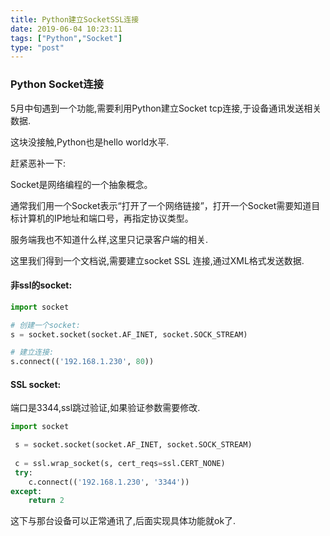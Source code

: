 ```yaml
---
title: Python建立SocketSSL连接
date: 2019-06-04 10:23:11
tags: ["Python","Socket"]
type: "post"
---
```


### Python Socket连接

5月中旬遇到一个功能,需要利用Python建立Socket tcp连接,于设备通讯发送相关数据.

这块没接触,Python也是hello world水平.

赶紧恶补一下:

Socket是网络编程的一个抽象概念。

通常我们用一个Socket表示“打开了一个网络链接”，打开一个Socket需要知道目标计算机的IP地址和端口号，再指定协议类型。

服务端我也不知道什么样,这里只记录客户端的相关. 

这里我们得到一个文档说,需要建立socket SSL 连接,通过XML格式发送数据.

#### 非ssl的socket:

``` python
import socket

# 创建一个socket:
s = socket.socket(socket.AF_INET, socket.SOCK_STREAM)

# 建立连接:
s.connect(('192.168.1.230', 80))
```

#### SSL socket:
端口是3344,ssl跳过验证,如果验证参数需要修改.
``` python
import socket

 s = socket.socket(socket.AF_INET, socket.SOCK_STREAM)
        
 c = ssl.wrap_socket(s, cert_reqs=ssl.CERT_NONE)
 try:
    c.connect(('192.168.1.230', '3344'))
except:
    return 2
```

这下与那台设备可以正常通讯了,后面实现具体功能就ok了.
